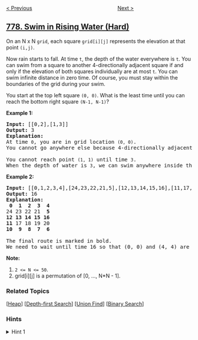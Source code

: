 <!--|This file generated by command(leetcode description); DO NOT EDIT.    |-->
<!--+----------------------------------------------------------------------+-->
<!--|@author    openset <openset.wang@gmail.com>                           |-->
<!--|@link      https://github.com/openset                                 |-->
<!--|@home      https://github.com/tonymontaro/leetcode-hints                        |-->
<!--+----------------------------------------------------------------------+-->

[< Previous](https://github.com/tonymontaro/leetcode-hints/tree/master/problems/swap-adjacent-in-lr-string "Swap Adjacent in LR String")
　　　　　　　　　　　　　　　　
[Next >](https://github.com/tonymontaro/leetcode-hints/tree/master/problems/k-th-symbol-in-grammar "K-th Symbol in Grammar")

## [778. Swim in Rising Water (Hard)](https://leetcode.com/problems/swim-in-rising-water "水位上升的泳池中游泳")

<p>On an N x N <code>grid</code>, each square <code>grid[i][j]</code> represents the elevation at that point <code>(i,j)</code>.</p>

<p>Now rain starts to fall. At time <code>t</code>, the depth of the water everywhere is <code>t</code>. You can swim from a square to another 4-directionally adjacent square if and only if the elevation of both squares individually are&nbsp;at most&nbsp;<code>t</code>. You can swim infinite distance in zero time. Of course, you must stay within the boundaries of the grid during your swim.</p>

<p>You start at the top left square <code>(0, 0)</code>. What is the least time until you can reach the bottom right square <code>(N-1, N-1)</code>?</p>

<p><strong>Example 1:</strong></p>

<pre>
<strong>Input:</strong> [[0,2],[1,3]]
<strong>Output:</strong> 3
<strong>Explanation:</strong>
At time <code>0</code>, you are in grid location <code>(0, 0)</code>.
You cannot go anywhere else because 4-directionally adjacent neighbors have a higher elevation than t = 0.

You cannot reach point <code>(1, 1)</code> until time <code>3</code>.
When the depth of water is <code>3</code>, we can swim anywhere inside the grid.
</pre>

<p><strong>Example 2:</strong></p>

<pre>
<strong>Input:</strong> [[0,1,2,3,4],[24,23,22,21,5],[12,13,14,15,16],[11,17,18,19,20],[10,9,8,7,6]]
<strong>Output:</strong> 16
<strong>Explanation:</strong>
<strong> 0  1  2  3  4</strong>
24 23 22 21  <strong>5</strong>
<strong>12 13 14 15 16</strong>
<strong>11</strong> 17 18 19 20
<strong>10  9  8  7  6</strong>

The final route is marked in bold.
We need to wait until time 16 so that (0, 0) and (4, 4) are connected.
</pre>

<p><strong>Note:</strong></p>

<ol>
	<li><code>2 &lt;= N &lt;= 50</code>.</li>
	<li>grid[i][j] is a permutation of [0, ..., N*N - 1].</li>
</ol>

### Related Topics
  [[Heap](https://github.com/tonymontaro/leetcode-hints/tree/master/tag/heap/README.md)]
  [[Depth-first Search](https://github.com/tonymontaro/leetcode-hints/tree/master/tag/depth-first-search/README.md)]
  [[Union Find](https://github.com/tonymontaro/leetcode-hints/tree/master/tag/union-find/README.md)]
  [[Binary Search](https://github.com/tonymontaro/leetcode-hints/tree/master/tag/binary-search/README.md)]

### Hints
<details>
<summary>Hint 1</summary>
Use either Dijkstra's, or binary search for the best time T for which you can reach the end if you only step on squares at most T.
</details>
